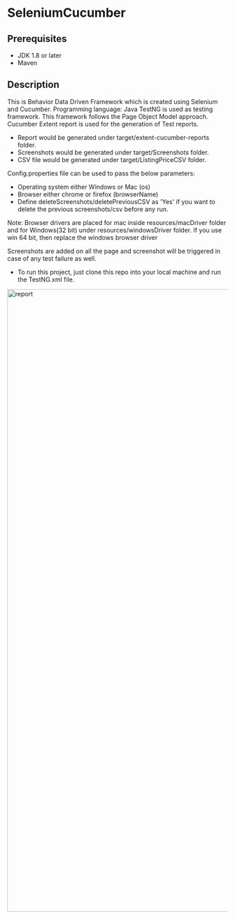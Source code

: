 # SeleniumCucumber

## Prerequisites
 - JDK 1.8 or later
 - Maven
 
## Description
 
 This is Behavior Data Driven Framework which is created using Selenium and Cucumber.
 Programming language: Java
 TestNG is used as testing framework.
 This framework follows the Page Object Model approach. 
 Cucumber Extent report is used for the generation of Test reports.
 
 - Report would be generated under target/extent-cucumber-reports folder.
 - Screenshots would be generated under target/Screenshots folder.
 - CSV file would be generated under target/ListingPriceCSV folder.
 
 Config.properties file can be used to pass the below parameters:
  - Operating system either Windows or Mac (os)
  - Browser either chrome or firefox (browserName)
  - Define deleteScreenshots/deletePreviousCSV as 'Yes' if you want to delete the previous screenshots/csv before any run.
  
Note: Browser drivers are placed for mac inside resources/macDriver folder and for Windows(32 bit) under resources/windowsDriver folder. If you use win 64 bit, then replace the windows browser driver


 Screenshots are added on all the page and screenshot will be triggered in case of any test failure as well.
 
 
  - To run this project, just clone this repo into your local machine and run the TestNG.xml file.
  
  <img width="1425" alt="report" src="https://user-images.githubusercontent.com/16473120/53318306-443e1c00-38e8-11e9-996d-3bd565535cd3.png">
